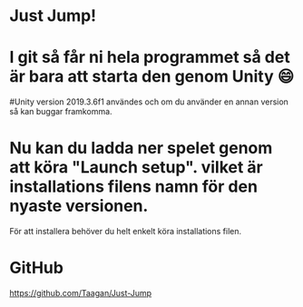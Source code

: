 # Just Jump!


# I git så får ni hela programmet så det är bara att starta den genom Unity :smile:
#Unity version 2019.3.6f1 användes och om du använder en annan version så kan buggar framkomma.


# Nu kan du ladda ner spelet genom att köra "Launch setup". vilket är installations filens namn för den nyaste versionen.

För att installera behöver du helt enkelt köra installations filen.



# GitHub
https://github.com/Taagan/Just-Jump